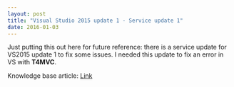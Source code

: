 ```yaml
---
layout: post
title: "Visual Studio 2015 update 1 - Service update 1"
date: 2016-01-03
---
```


Just putting this out here for future reference: there is a service update for VS2015 update 1 to fix some issues. I needed this update to fix an error in VS with **T4MVC**. 

Knowledge base article: [Link](https://www.microsoft.com/en-us/download/confirmation.aspx?id=50376&&WT.mc_id=DOP-MVP-5003719)